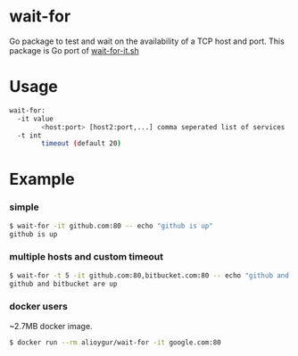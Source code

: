 # wait-for

Go package to test and wait on the availability of a TCP host and port.
This package is Go port of [wait-for-it.sh](https://github.com/vishnubob/wait-for-it)

# Usage

```bash
wait-for:
  -it value
        <host:port> [host2:port,...] comma seperated list of services
  -t int
        timeout (default 20)
```

# Example


### simple
```bash
$ wait-for -it github.com:80 -- echo "github is up"
github is up
```

### multiple hosts and custom timeout
```bash
$ wait-for -t 5 -it github.com:80,bitbucket.com:80 -- echo "github and bitbucket are up"
github and bitbucket are up
```

### docker users
~2.7MB docker image.
```bash
$ docker run --rm alioygur/wait-for -it google.com:80
```
